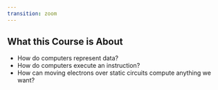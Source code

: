 ```yaml
---
transition: zoom
---
```


## What this Course is About

- How do computers represent data?
- How do computers execute an instruction?
- How can moving electrons over static circuits compute anything we want?